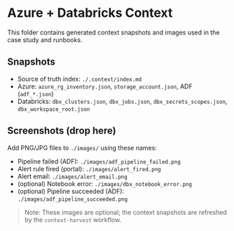 # Azure + Databricks Context

This folder contains generated context snapshots and images used in the case study and runbooks.

## Snapshots
- Source of truth index: `./.context/index.md`
- Azure: `azure_rg_inventory.json`, `storage_account.json`, ADF (`adf_*.json`)
- Databricks: `dbx_clusters.json`, `dbx_jobs.json`, `dbx_secrets_scopes.json`, `dbx_workspace_root.json`

## Screenshots (drop here)
Add PNG/JPG files to `./images/` using these names:

- Pipeline failed (ADF): `./images/adf_pipeline_failed.png`
- Alert rule fired (portal): `./images/alert_fired.png`
- Alert email: `./images/alert_email.png`
- (optional) Notebook error: `./images/dbx_notebook_error.png`
- (optional) Pipeline succeeded (ADF): `./images/adf_pipeline_succeeded.png`

> Note: These images are optional; the context snapshots are refreshed by the `context-harvest` workflow.
